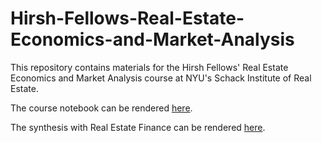# Hirsh-Fellows-Real-Estate-Economics-and-Market-Analysis
This repository contains materials for the Hirsh Fellows' Real Estate Economics and Market Analysis course at NYU's Schack Institute of Real Estate.

The course notebook can be rendered [here](https://nbviewer.jupyter.org/github/thsavage/Hirsh-Fellows-Real-Estate-Economics-and-Market-Analysis/blob/master/Hirsh%20Fellows%20REAL%201045%20Class%20Notes.ipynb).

The synthesis with Real Estate Finance can be rendered [here](https://nbviewer.jupyter.org/github/thsavage/Hirsh-Fellows-Real-Estate-Economics-and-Market-Analysis/blob/master/Hirsh%20Fellows%20A%20Synthesis.ipynb).
